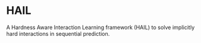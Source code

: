 # HAIL
A Hardness Aware Interaction Learning framework (HAIL) to solve implicitly hard interactions in sequential prediction.
